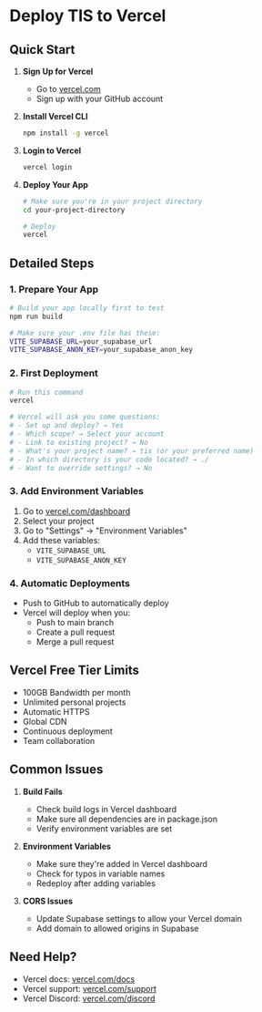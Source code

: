 # Deploy TIS to Vercel

## Quick Start

1. **Sign Up for Vercel**
   - Go to [vercel.com](https://vercel.com)
   - Sign up with your GitHub account

2. **Install Vercel CLI**
   ```bash
   npm install -g vercel
   ```

3. **Login to Vercel**
   ```bash
   vercel login
   ```

4. **Deploy Your App**
   ```bash
   # Make sure you're in your project directory
   cd your-project-directory

   # Deploy
   vercel
   ```

## Detailed Steps

### 1. Prepare Your App
```bash
# Build your app locally first to test
npm run build

# Make sure your .env file has these:
VITE_SUPABASE_URL=your_supabase_url
VITE_SUPABASE_ANON_KEY=your_supabase_anon_key
```

### 2. First Deployment
```bash
# Run this command
vercel

# Vercel will ask you some questions:
# - Set up and deploy? → Yes
# - Which scope? → Select your account
# - Link to existing project? → No
# - What's your project name? → tis (or your preferred name)
# - In which directory is your code located? → ./
# - Want to override settings? → No
```

### 3. Add Environment Variables
1. Go to [vercel.com/dashboard](https://vercel.com/dashboard)
2. Select your project
3. Go to "Settings" → "Environment Variables"
4. Add these variables:
   - `VITE_SUPABASE_URL`
   - `VITE_SUPABASE_ANON_KEY`

### 4. Automatic Deployments
- Push to GitHub to automatically deploy
- Vercel will deploy when you:
  - Push to main branch
  - Create a pull request
  - Merge a pull request

## Vercel Free Tier Limits

- 100GB Bandwidth per month
- Unlimited personal projects
- Automatic HTTPS
- Global CDN
- Continuous deployment
- Team collaboration

## Common Issues

1. **Build Fails**
   - Check build logs in Vercel dashboard
   - Make sure all dependencies are in package.json
   - Verify environment variables are set

2. **Environment Variables**
   - Make sure they're added in Vercel dashboard
   - Check for typos in variable names
   - Redeploy after adding variables

3. **CORS Issues**
   - Update Supabase settings to allow your Vercel domain
   - Add domain to allowed origins in Supabase

## Need Help?

- Vercel docs: [vercel.com/docs](https://vercel.com/docs)
- Vercel support: [vercel.com/support](https://vercel.com/support)
- Vercel Discord: [vercel.com/discord](https://vercel.com/discord) 